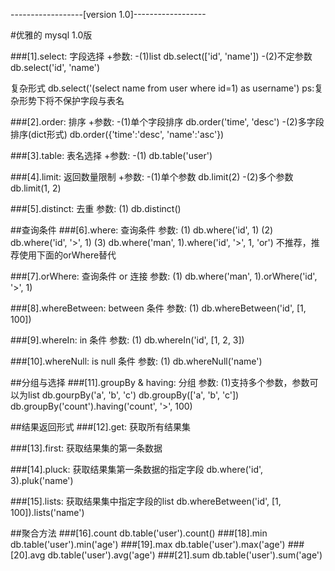 
------------------[version 1.0]------------------

#优雅的 mysql 1.0版


###[1].select: 字段选择
+参数:
	-(1)list
		db.select(['id', 'name'])
	-(2)不定参数
		db.select('id', 'name')
	
复杂形式
	db.select('(select name from user where id=1) as username')
ps:复杂形势下将不保护字段与表名


###[2].order: 排序
+参数:
	-(1)单个字段排序
		db.order('time', 'desc')
	-(2)多字段排序(dict形式)
		db.order({'time':'desc', 'name':'asc'})

###[3].table: 表名选择
+参数:
	-(1)
		db.table('user')


###[4].limit: 返回数量限制
+参数:
	-(1)单个参数
		db.limit(2)
	-(2)多个参数
		db.limit(1, 2)

###[5].distinct: 去重
参数:
	(1)
		db.distinct()

##查询条件
###[6].where: 查询条件
参数:
	(1)
		db.where('id', 1)
	(2)
		db.where('id', '>', 1)
	(3)
		db.where('man', 1).where('id', '>', 1, 'or') 不推荐，推荐使用下面的orWhere替代

###[7].orWhere: 查询条件 or 连接
参数:
	(1)
		db.where('man', 1).orWhere('id', '>', 1)

###[8].whereBetween: between 条件
参数:
	(1)
		db.whereBetween('id', [1, 100])

###[9].whereIn: in 条件
参数:
	(1)
		db.whereIn('id', [1, 2, 3])

###[10].whereNull: is null 条件
参数:
	(1)
		db.whereNull('name')

##分组与选择
###[11].groupBy & having: 分组
参数:
	(1)支持多个参数，参数可以为list
		db.gourpBy('a', 'b', 'c')
		db.groupBy(['a', 'b', 'c'])
		db.groupBy('count').having('count', '>', 100)


##结果返回形式
###[12].get: 获取所有结果集

###[13].first: 获取结果集的第一条数据

###[14].pluck: 获取结果集第一条数据的指定字段
	db.where('id', 3).pluk('name')

###[15].lists: 获取结果集中指定字段的list
	db.whereBetween('id', [1, 100]).lists('name')

##聚合方法
###[16].count
	db.table('user').count()
###[18].min
	db.table('user').min('age')
###[19].max
	db.table('user').max('age')
###[20].avg
	db.table('user').avg('age')
###[21].sum
	db.table('user').sum('age')
